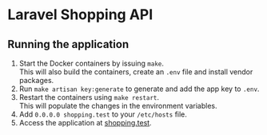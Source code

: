 # Laravel Shopping API

## Running the application

1. Start the Docker containers by issuing `make`.  
   This will also build the containers, create an `.env` file and install vendor packages.
1. Run `make artisan key:generate` to generate and add the app key to `.env`.
1. Restart the containers using `make restart`.  
   This will populate the changes in the environment variables.
1. Add `0.0.0.0 shopping.test` to your `/etc/hosts` file.
1. Access the application at [shopping.test](http://shopping.test).
